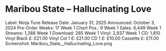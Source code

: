 # Maribou State – Hallucinating Love

Label: Ninja Tune
Release Date: January 31, 2025
Announced: October 3, 2024
Pre-Order Weeks: 17
Week 1 Chart Pos.: 9
Week 1 Sales: 6,449
Week 1 Streams: 1,388
Week 1 Download: 265
Week 1 Vinyl: 2,937
Week 1 CD: 1,810
Vinyl Black £: £21.00
Vinyl Col 1 £: £21.00
CD 1 £: £10.00
Cassette £: £11.00
Screenshot: Maribou_State__Hallucinating_Love.png